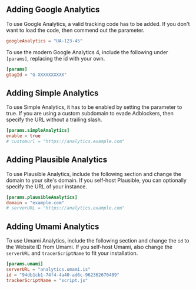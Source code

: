 ## Adding Google Analytics

To use Google Analytics, a valid tracking code has to be added. If you don't want to load the code, then commend out the parameter.

```toml
googleAnalytics = "UA-123-45"
```

To use the modern Google Analytics 4, include the following under `[params]`, replacing the id with your own.

```toml
[params]
gtagId = "G-XXXXXXXXXX"
```

## Adding Simple Analytics

To use Simple Analytics, it has to be enabled by setting the parameter to true. If you are using a custom subdomain to evade Adblockers, then specify the URL without a trailing slash.

```toml
[params.simpleAnalytics]
enable = true
# customurl = "https://analytics.example.com"
```
## Adding Plausible Analytics

To use Plausible Analytics, include the following section and change the domain to your site's domain. If you self-host Plausible, you can optionally specify the URL of your instance.

```toml
[params.plausibleAnalytics]
domain = "example.com"
# serverURL = "https://analytics.example.com"
```
## Adding Umami Analytics

To use Umami Analytics, include the following section and change the `id` to the Website ID from Umami. If you self-host Umami, also change the `serverURL` and `tracerScriptName` to fit your installation.

```toml
[params.umami]
serverURL = "analytics.umami.is"
id = "94db1cb1-74f4-4a40-ad6c-962362670409"
trackerScriptName = "script.js"
```